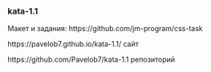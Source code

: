 ### kata-1.1
 
<p>Макет и задания: https://github.com/jm-program/css-task</p>

<p>https://pavelob7.github.io/kata-1.1/ сайт</p>
<p>https://github.com/Pavelob7/kata-1.1 репозиторий</p>
